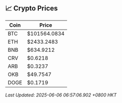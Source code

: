## 📈 Crypto Prices

| Coin | Price |
| ---- | ----- |
| BTC | $101564.0834 |
| ETH | $2433.2483 |
| BNB | $634.9212 |
| CRV | $0.6218 |
| ARB | $0.3237 |
| OKB | $49.7547 |
| DOGE | $0.1719 |

_Last Updated: 2025-06-06 06:57:06.902 +0800 HKT_